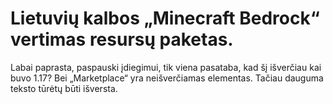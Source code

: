 # Lietuvių kalbos „Minecraft Bedrock“ vertimas resursų paketas.
Labai paprasta, paspauski įdiegimui, tik viena pasataba, kad šį išverčiau kai buvo 1.17? Bei „Marketplace“ yra neišverčiamas elementas. 
Tačiau dauguma teksto tūrėtų būti išversta. 
